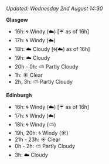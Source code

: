 *Updated: Wednesday 2nd August 14:30*

**Glasgow**

* 16h: :cyclone: Windy (:cloud:) [:umbrella: as of 16h]
* 17h: :cyclone: Windy (:cloud:)
* 18h: :cloud: Cloudy [:cyclone:(:cloud:) as of 16h]
* 19h: :cloud: Cloudy
* 20h - 0h: :partly_sunny: Partly Cloudy
* 1h: :sunny: Clear
* 2h, 3h: :partly_sunny: Partly Cloudy

**Edinburgh**

* 16h: :cyclone: Windy (:cloud:) [:umbrella: as of 16h]
* 17h: :cyclone: Windy (:cloud:)
* 18h: :cyclone: Windy (:partly_sunny:)
* 19h, 20h: :cyclone: Windy (:sunny:)
* 21h - 23h: :sunny: Clear
* 0h - 2h: :partly_sunny: Partly Cloudy
* 3h: :cloud: Cloudy
